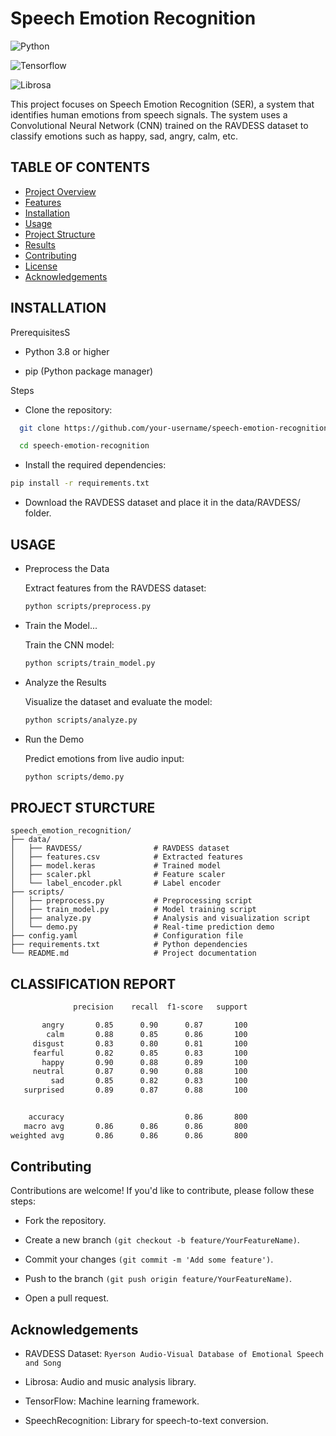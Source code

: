 
# Speech Emotion Recognition


![Python](https://img.shields.io/badge/Python-3.8-blue)

![Tensorflow](https://img.shields.io/badge/Tensorflow-2.x-orange)

![Librosa](https://img.shields.io/badge/Librosa-0.9-yellow)

This project focuses on Speech Emotion Recognition (SER), a system that identifies human emotions from speech signals. The system uses a Convolutional Neural Network (CNN) trained on the RAVDESS dataset to classify emotions such as happy, sad, angry, calm, etc.



## TABLE OF CONTENTS

 - [Project Overview]()
 - [Features]()
 - [Installation]()
 - [Usage]()
 - [Project Structure]()
 - [Results]()
 - [Contributing]()
 - [License]()
 - [Acknowledgements]()



## INSTALLATION

PrerequisitesS

- Python 3.8 or higher

- pip (Python package manager)

Steps

- Clone the repository:

```bash
  git clone https://github.com/your-username/speech-emotion-recognition.git

  cd speech-emotion-recognition
```
- Install the required dependencies:

```bash
pip install -r requirements.txt
```
- Download the RAVDESS dataset and place it in the data/RAVDESS/ folder.



USAGE
-

- Preprocess the Data
    
    Extract features from the RAVDESS dataset:

    ```bash
    python scripts/preprocess.py
    ```

- Train the Model...
    
    Train the CNN model:

    ```bash
    python scripts/train_model.py
    ```

- Analyze the Results
    
    Visualize the dataset and evaluate the model:

    ```bash
    python scripts/analyze.py
    ```
- Run the Demo
    
    Predict emotions from live audio input:
    ```bash
    python scripts/demo.py
    ```
PROJECT STURCTURE
-
    
    speech_emotion_recognition/
    ├── data/
    │   ├── RAVDESS/                # RAVDESS dataset
    │   ├── features.csv            # Extracted features
    │   ├── model.keras             # Trained model
    │   ├── scaler.pkl              # Feature scaler
    │   └── label_encoder.pkl       # Label encoder
    ├── scripts/
    │   ├── preprocess.py           # Preprocessing script
    │   ├── train_model.py          # Model training script
    │   ├── analyze.py              # Analysis and visualization script
    │   └── demo.py                 # Real-time prediction demo
    ├── config.yaml                 # Configuration file
    ├── requirements.txt            # Python dependencies
    └── README.md                   # Project documentation

CLASSIFICATION REPORT
-

```bash
              precision    recall  f1-score   support

       angry       0.85      0.90      0.87       100
        calm       0.88      0.85      0.86       100
     disgust       0.83      0.80      0.81       100
     fearful       0.82      0.85      0.83       100
       happy       0.90      0.88      0.89       100
     neutral       0.87      0.90      0.88       100
         sad       0.85      0.82      0.83       100
   surprised       0.89      0.87      0.88       100


    accuracy                           0.86       800
   macro avg       0.86      0.86      0.86       800
weighted avg       0.86      0.86      0.86       800
```


## Contributing

Contributions are welcome! If you'd like to contribute, please follow these steps:

- Fork the repository.

- Create a new branch `(git checkout -b feature/YourFeatureName)`.

- Commit your changes `(git commit -m 'Add some feature')`.

- Push to the branch `(git push origin feature/YourFeatureName)`.

- Open a pull request.


Acknowledgements
-

- RAVDESS Dataset: `Ryerson Audio-Visual Database of Emotional Speech and Song`

- Librosa: Audio and music analysis library.

- TensorFlow: Machine learning framework.

- SpeechRecognition: Library for speech-to-text conversion.
